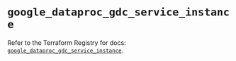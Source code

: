 # `google_dataproc_gdc_service_instance`

Refer to the Terraform Registry for docs: [`google_dataproc_gdc_service_instance`](https://registry.terraform.io/providers/hashicorp/google/6.28.0/docs/resources/dataproc_gdc_service_instance).
